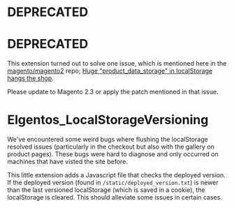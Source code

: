 # DEPRECATED
# DEPRECATED
This extension turned out to solve one issue, which is mentioned here in the [magento/magento2](https://github.com/magento/magento2) repo; [Huge "product_data_storage" in localStorage hangs the shop](https://github.com/magento/magento2/issues/17813).

Please update to Magento 2.3 or apply the patch mentioned in that issue.

# Elgentos_LocalStorageVersioning

We've encountered some weird bugs where flushing the localStorage resolved issues (particularly in the checkout but also with the gallery on product pages). These bugs were hard to diagnose and only occurred on machines that have visted the site before.

This little extension adds a Javascript file that checks the deployed version. If the deployed version (found in `/static/deployed_version.txt`) is newer than the last versioned localStorage (which is saved in a cookie), the localStorage is cleared. This should alleviate some issues in certain cases.

